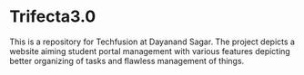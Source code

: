 # Trifecta3.0
This is a repository for Techfusion at Dayanand Sagar. The project depicts a website aiming student portal management with various features depicting better organizing of tasks and flawless management of things.
